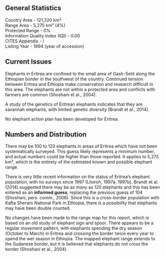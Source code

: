 ## General Statistics

Country Area - 121,320  km²<br />
Range Area - 5,275 km² (4%)<br />
Protected Range - 0%<br />
Information Quality Index (IQI) - 0.00<br />
CITES Appendix - I<br />
Listing Year - 1994 (year of accession)

## Current Issues

Elephants in Eritrea are confined to the small area of Gash-Setit along the Ethiopian border in the southwest of the country. Continued tension between Eritrea and Ethiopia make conservation and research difficult in this area. The elephants are not within a protected area and conflicts with farmers are common (Shoshani et al., 2004).

A study of the genetics of Eritrean elephants indicates that they are savannah elephants, with limited genetic diversity (Brandt et al., 2014).

No elephant action plan has been developed for Eritrea.

## Numbers and Distribution

There may be 100 to 120 elephants in areas of Eritrea which have not been systematically surveyed. This guess likely represents a minimum number, and actual numbers could be higher than those reported. It applies to 5,275 km², which is the entirety of the estimated known and possible elephant range. 

There is very little recent information on the status of Eritrea’s elephant population, with no surveys since 1997 (Litoroh, 1997a, 1997b). Brandt et al. (2014) suggested there may be as many as 120 elephants and this has been entered as an **informed guess**, replacing the previous guess of 104 (Shoshani, pers. comm., 2006). Since this is a cross-border population with Kafta Sheraro National Park in Ethiopia, there is a possibility that elephants may have been double counted. 

No changes have been made to the range map for this report, which is based on an old study of elephant sign and spoor. There appears to be a regular movement pattern, with elephants spending the dry season (October to March) in Eritrea and crossing the border twice every year to spend the wet season in Ethiopia. The mapped elephant range extends to the Sudanese border, but it is believed that elephants do not cross the border (Shoshani et al., 2004).
